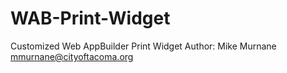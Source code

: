 # WAB-Print-Widget
Customized Web AppBuilder Print Widget
Author: Mike Murnane mmurnane@cityoftacoma.org
